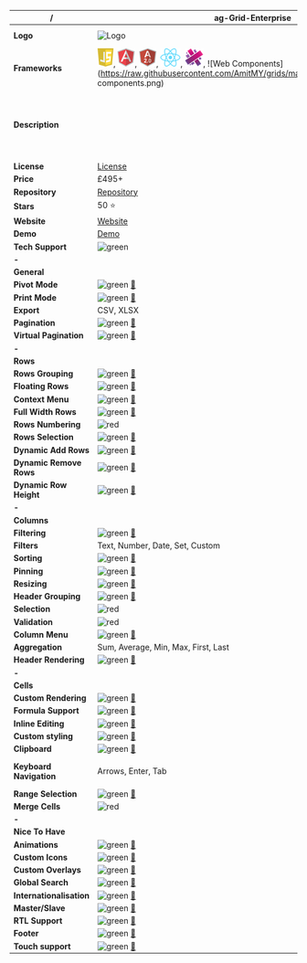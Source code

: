 |**/**|ag-Grid-Enterprise|Handsontable|
|-----|------------------|------------|
|**Logo**|![Logo](https://www.ag-grid.com/images/logo.png)|![Logo](https://raw.githubusercontent.com/handsontable/static-files/master/Images/Logo/Handsontable/Handsontable-logo-300-74.png)|
|**Frameworks**|![Javascript](https://raw.githubusercontent.com/AmitMY/grids/master/assets/frameworks/javascript.png), ![Angular1](https://raw.githubusercontent.com/AmitMY/grids/master/assets/frameworks/angular1.png), ![Angular2](https://raw.githubusercontent.com/AmitMY/grids/master/assets/frameworks/angular2.png), ![React](https://raw.githubusercontent.com/AmitMY/grids/master/assets/frameworks/react.png), ![Aurelia](https://raw.githubusercontent.com/AmitMY/grids/master/assets/frameworks/aurelia.png), ![Web Components](https://raw.githubusercontent.com/AmitMY/grids/master/assets/frameworks/web components.png)|![Javascript](https://raw.githubusercontent.com/AmitMY/grids/master/assets/frameworks/javascript.png), ![jQuery](https://raw.githubusercontent.com/AmitMY/grids/master/assets/frameworks/jquery.png)|
|**Description**||Handsontable Community Edition - a JavaScript/HTML5 Spreadsheet Library for Developers|
|**License**|[License](https://github.com/ceolter/ag-grid-enterprise/blob/master/LICENSE.md)|MIT|
|**Price**|£495+|Free|
|**Repository**|[Repository](https://github.com/ceolter/ag-grid-enterprise)|[Repository](https://github.com/handsontable/handsontable)|
|**Stars**|50 :star:|7500 :star:|
|**Website**|[Website](https://www.ag-grid.com/)|[Website](https://handsontable.com/)|
|**Demo**|[Demo](https://www.ag-grid.com/example.php)|[Demo](https://handsontable.com/examples.html)|
|**Tech Support**|![green](http://placehold.it/20/c5f015/000000?text=+)|![red](http://placehold.it/20/f03c15/000000?text=+)|
|**-**|||
|**General**|||
|**Pivot Mode**|![green](http://placehold.it/20/c5f015/000000?text=+) [:scroll:](https://www.ag-grid.com/javascript-grid-pivoting/)|![red](http://placehold.it/20/f03c15/000000?text=+)|
|**Print Mode**|![green](http://placehold.it/20/c5f015/000000?text=+) [:scroll:](https://www.ag-grid.com/javascript-grid-for-print/)|![red](http://placehold.it/20/f03c15/000000?text=+)|
|**Export**|CSV, XLSX|![red](http://placehold.it/20/f03c15/000000?text=+)|
|**Pagination**|![green](http://placehold.it/20/c5f015/000000?text=+) [:scroll:](https://www.ag-grid.com/javascript-grid-pagination/#gsc.tab=0)|![red](http://placehold.it/20/f03c15/000000?text=+)|
|**Virtual Pagination**|![green](http://placehold.it/20/c5f015/000000?text=+) [:scroll:](https://www.ag-grid.com/javascript-grid-virtual-paging/#gsc.tab=0)|![red](http://placehold.it/20/f03c15/000000?text=+)|
|**-**|||
|**Rows**|||
|**Rows Grouping**|![green](http://placehold.it/20/c5f015/000000?text=+) [:scroll:](https://www.ag-grid.com/javascript-grid-grouping/#gsc.tab=0)|![red](http://placehold.it/20/f03c15/000000?text=+)|
|**Floating Rows**|![green](http://placehold.it/20/c5f015/000000?text=+) [:scroll:](https://www.ag-grid.com/javascript-grid-floating/#gsc.tab=0)|![red](http://placehold.it/20/f03c15/000000?text=+)|
|**Context Menu**|![green](http://placehold.it/20/c5f015/000000?text=+) [:scroll:](https://www.ag-grid.com/javascript-grid-context-menu/#gsc.tab=0)|![green](http://placehold.it/20/c5f015/000000?text=+)|
|**Full Width Rows**|![green](http://placehold.it/20/c5f015/000000?text=+) [:scroll:](https://www.ag-grid.com/javascript-grid-master-detail/)|![red](http://placehold.it/20/f03c15/000000?text=+)|
|**Rows Numbering**|![red](http://placehold.it/20/f03c15/000000?text=+)|![green](http://placehold.it/20/c5f015/000000?text=+)|
|**Rows Selection**|![green](http://placehold.it/20/c5f015/000000?text=+) [:scroll:](https://www.ag-grid.com/javascript-grid-selection/#gsc.tab=0)|![green](http://placehold.it/20/c5f015/000000?text=+)|
|**Dynamic Add Rows**|![green](http://placehold.it/20/c5f015/000000?text=+) [:scroll:](https://www.ag-grid.com/javascript-grid-insert-remove/#gsc.tab=0)|![green](http://placehold.it/20/c5f015/000000?text=+)|
|**Dynamic Remove Rows**|![green](http://placehold.it/20/c5f015/000000?text=+) [:scroll:](https://www.ag-grid.com/javascript-grid-insert-remove/#gsc.tab=0)|![green](http://placehold.it/20/c5f015/000000?text=+)|
|**Dynamic Row Height**|![green](http://placehold.it/20/c5f015/000000?text=+) [:scroll:](https://www.ag-grid.com/javascript-grid-row-height/)|![red](http://placehold.it/20/f03c15/000000?text=+)|
|**-**|||
|**Columns**|||
|**Filtering**|![green](http://placehold.it/20/c5f015/000000?text=+) [:scroll:](https://www.ag-grid.com/javascript-grid-filtering/#gsc.tab=0)|![red](http://placehold.it/20/f03c15/000000?text=+)|
|**Filters**|Text, Number, Date, Set, Custom|![red](http://placehold.it/20/f03c15/000000?text=+)|
|**Sorting**|![green](http://placehold.it/20/c5f015/000000?text=+) [:scroll:](https://www.ag-grid.com/javascript-grid-sorting/)|![green](http://placehold.it/20/c5f015/000000?text=+)|
|**Pinning**|![green](http://placehold.it/20/c5f015/000000?text=+) [:scroll:](https://www.ag-grid.com/javascript-grid-pinning/)|![red](http://placehold.it/20/f03c15/000000?text=+)|
|**Resizing**|![green](http://placehold.it/20/c5f015/000000?text=+) [:scroll:](https://www.ag-grid.com/javascript-grid-resizing/#gsc.tab=0)|![red](http://placehold.it/20/f03c15/000000?text=+)|
|**Header Grouping**|![green](http://placehold.it/20/c5f015/000000?text=+) [:scroll:](https://www.ag-grid.com/javascript-grid-grouping-headers/)|![red](http://placehold.it/20/f03c15/000000?text=+)|
|**Selection**|![red](http://placehold.it/20/f03c15/000000?text=+)|![green](http://placehold.it/20/c5f015/000000?text=+)|
|**Validation**|![red](http://placehold.it/20/f03c15/000000?text=+)|![green](http://placehold.it/20/c5f015/000000?text=+)|
|**Column Menu**|![green](http://placehold.it/20/c5f015/000000?text=+) [:scroll:](https://www.ag-grid.com/javascript-grid-column-menu/#gsc.tab=0)|![red](http://placehold.it/20/f03c15/000000?text=+)|
|**Aggregation**|Sum, Average, Min, Max, First, Last|![red](http://placehold.it/20/f03c15/000000?text=+)|
|**Header Rendering**|![green](http://placehold.it/20/c5f015/000000?text=+) [:scroll:](https://www.ag-grid.com/javascript-grid-header-rendering/)|![red](http://placehold.it/20/f03c15/000000?text=+)|
|**-**|||
|**Cells**|||
|**Custom Rendering**|![green](http://placehold.it/20/c5f015/000000?text=+) [:scroll:](https://www.ag-grid.com/javascript-grid-cell-rendering/#gsc.tab=0)|![green](http://placehold.it/20/c5f015/000000?text=+)|
|**Formula Support**|![green](http://placehold.it/20/c5f015/000000?text=+) [:scroll:](https://www.ag-grid.com/javascript-grid-cell-expressions/#gsc.tab=0)|![green](http://placehold.it/20/c5f015/000000?text=+)|
|**Inline Editing**|![green](http://placehold.it/20/c5f015/000000?text=+) [:scroll:](https://www.ag-grid.com/javascript-grid-cell-editing/#gsc.tab=0)|![green](http://placehold.it/20/c5f015/000000?text=+)|
|**Custom styling**|![green](http://placehold.it/20/c5f015/000000?text=+) [:scroll:](https://www.ag-grid.com/javascript-grid-cell-styling/#gsc.tab=0)|![green](http://placehold.it/20/c5f015/000000?text=+)|
|**Clipboard**|![green](http://placehold.it/20/c5f015/000000?text=+) [:scroll:](https://www.ag-grid.com/javascript-grid-clipboard/)|![green](http://placehold.it/20/c5f015/000000?text=+)|
|**Keyboard Navigation**|Arrows, Enter, Tab|Arrows, Enter, Tab, Page, Home, End, UNDO/REDO|
|**Range Selection**|![green](http://placehold.it/20/c5f015/000000?text=+) [:scroll:](https://www.ag-grid.com/javascript-grid-range-selection/)|![green](http://placehold.it/20/c5f015/000000?text=+)|
|**Merge Cells**|![red](http://placehold.it/20/f03c15/000000?text=+)|![green](http://placehold.it/20/c5f015/000000?text=+)|
|**-**|||
|**Nice To Have**|||
|**Animations**|![green](http://placehold.it/20/c5f015/000000?text=+) [:scroll:](https://www.ag-grid.com/javascript-grid-animation/#gsc.tab=0)|![red](http://placehold.it/20/f03c15/000000?text=+)|
|**Custom Icons**|![green](http://placehold.it/20/c5f015/000000?text=+) [:scroll:](https://www.ag-grid.com/javascript-grid-icons/#gsc.tab=0)|![blue](http://placehold.it/20/1589F0/000000?text=+)|
|**Custom Overlays**|![green](http://placehold.it/20/c5f015/000000?text=+) [:scroll:](https://www.ag-grid.com/javascript-grid-overlays/#gsc.tab=0)|![blue](http://placehold.it/20/1589F0/000000?text=+)|
|**Global Search**|![green](http://placehold.it/20/c5f015/000000?text=+) [:scroll:](https://www.ag-grid.com/javascript-grid-filtering/#gsc.tab=0)|![red](http://placehold.it/20/f03c15/000000?text=+)|
|**Internationalisation**|![green](http://placehold.it/20/c5f015/000000?text=+) [:scroll:](https://www.ag-grid.com/javascript-grid-internationalisation/#gsc.tab=0)|![red](http://placehold.it/20/f03c15/000000?text=+)|
|**Master/Slave**|![green](http://placehold.it/20/c5f015/000000?text=+) [:scroll:](https://www.ag-grid.com/javascript-grid-master-slave/#gsc.tab=0)|![red](http://placehold.it/20/f03c15/000000?text=+)|
|**RTL Support**|![green](http://placehold.it/20/c5f015/000000?text=+) [:scroll:](https://www.ag-grid.com/javascript-grid-rtl/)|![red](http://placehold.it/20/f03c15/000000?text=+)|
|**Footer**|![green](http://placehold.it/20/c5f015/000000?text=+) [:scroll:](https://www.ag-grid.com/javascript-grid-status-bar/#gsc.tab=0)|![red](http://placehold.it/20/f03c15/000000?text=+)|
|**Touch support**|![green](http://placehold.it/20/c5f015/000000?text=+) [:scroll:](https://www.ag-grid.com/javascript-grid-touch/#gsc.tab=0)|![green](http://placehold.it/20/c5f015/000000?text=+)|